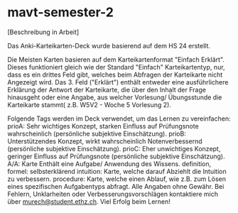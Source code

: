 # mavt-semester-2

[Beschreibung in Arbeit]

Das Anki-Karteikarten-Deck wurde basierend auf dem HS 24 erstellt. 

Die Meisten Karten basieren auf dem Karteikartenformat "Einfach Erklärt". Dieses funktioniert gleich wie der Standard "Einfach" Karteikartentyp, nur, dass es ein drittes Feld gibt, welches beim Abfragen der Karteikarte nicht Angezeigt wird. Das 3. Feld ("Erklärt") enthält entweder eine ausführlichere Erklärung der Antwort der Karteikarte, die über den Inhalt der Frage hinausgeht oder eine Angabe, aus welcher Vorlesung/ Übungsstunde die Karteikarte stammt( z.B. W5V2 - Woche 5 Vorlesung 2).

Folgende Tags werden im Deck verwendet, um das Lernen zu vereinfachen:
prioA: Sehr wichtiges Konzept, starken Einfluss auf Prüfungsnote wahrscheinlich (persönliche subjektive Einschätzung).
prioB: Unterstützendes Konzept, wirkt wahrscheinlich Notenverbessernd (persönliche subjektive Einschätzung).
prioC: Eher unwichtiges Konzept, geringer Einfluss auf Prüfungsnote (persönliche subjektive Einschätzung).
A/A: Karte Enthält eine Aufgabe/ Anwendung des Wissens.
definition, formel: selbsterklärend
intuition: Karte, welche darauf Abziehlt die Intuition zu verbessern.
procedure: Karte, welche einen Ablauf, wie z.B. zum Lösen eines spezifischen Aufgabentyps abfragt.
Alle Angaben ohne Gewähr. Bei Fehlern, Unklarheiten oder Verbesserungsvorschlägen kontaktiere mich über murech@student.ethz.ch.
Viel Erfolg beim Lernen!